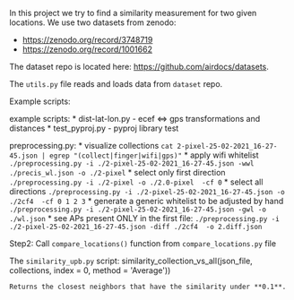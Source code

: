 <!-- SIMILARITY MEASUREMENT -->

In this project we try to find a similarity measurement for two given locations.
We use two datasets from zenodo:
* https://zenodo.org/record/3748719
* https://zenodo.org/record/1001662

The dataset repo is located here: https://github.com/airdocs/datasets.

The `utils.py` file reads and loads data from `dataset` repo.

Example scripts:

   


example scripts:
    * dist-lat-lon.py - ecef <=> gps transformations and distances 
    * test_pyproj.py - pyproj library test 

preprocessing.py: 
    * visualize collections 
      ` cat 2-pixel-25-02-2021_16-27-45.json | egrep "(collect|finger|wifi|gps)" `
    * apply wifi whitelist 
      ` ./preprocessing.py -i ./2-pixel-25-02-2021_16-27-45.json -wwl ./precis_wl.json -o ./2-pixel`
    * select only first direction 
       `./preprocessing.py -i ./2-pixel -o ./2.0-pixel  -cf 0`
    * select all directions 
       `./preprocessing.py -i ./2-pixel-25-02-2021_16-27-45.json -o ./2cf4  -cf 0 1 2 3`
    * generate a generic whitelist to be adjusted by hand 
      ` ./preprocessing.py -i ./2-pixel-25-02-2021_16-27-45.json -gwl -o ./wl.json `
     *  see APs present ONLY in the first file:
       `./preprocessing.py -i ./2-pixel-25-02-2021_16-27-45.json -diff ./2cf4  -o 2.diff.json`	



Step2: 
    Call `compare_locations()` function from `compare_locations.py` file


The `similarity_upb.py` script:
    similarity_collection_vs_all(json_file, collections, index = 0, method = 'Average'))

    Returns the closest neighbors that have the similarity under **0.1**.
